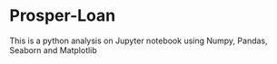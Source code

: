 # Prosper-Loan
This is a python analysis on Jupyter notebook using Numpy, Pandas, Seaborn and Matplotlib
